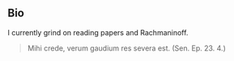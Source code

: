 ## Bio

I currently grind on reading papers and Rachmaninoff.

> Mihi crede, verum gaudium res severa est. (Sen. Ep. 23. 4.)
